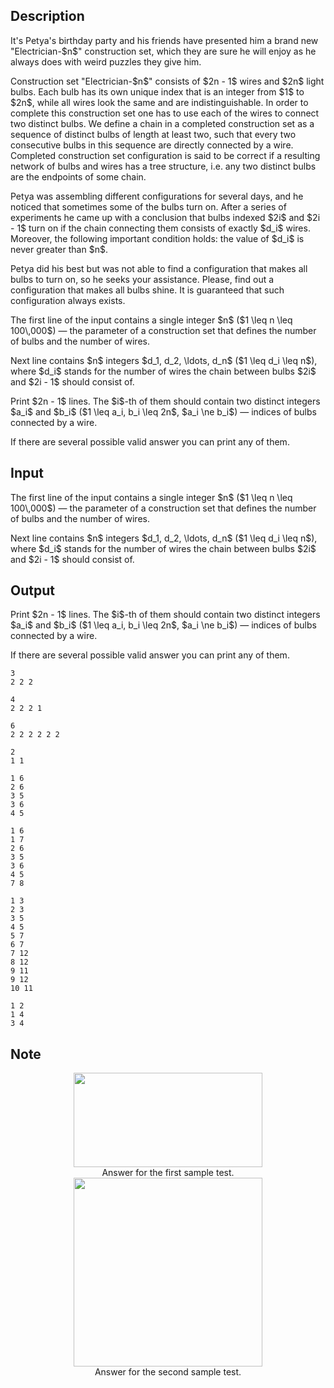 ## Description

<div><p>It's Petya's birthday party and his friends have presented him a brand new "Electrician-$n$" construction set, which they are sure he will enjoy as he always does with weird puzzles they give him.</p><p>Construction set "Electrician-$n$" consists of $2n - 1$ wires and $2n$ light bulbs. Each bulb has its own unique index that is an integer from $1$ to $2n$, while all wires look the same and are indistinguishable. In order to complete this construction set one has to use each of the wires to connect two distinct bulbs. We define a <span class="tex-font-style-it">chain</span> in a completed construction set as a sequence of distinct bulbs of length at least two, such that every two consecutive bulbs in this sequence are directly connected by a wire. Completed construction set configuration is said to be correct if a resulting network of bulbs and wires has a tree structure, i.e. any two distinct bulbs are the endpoints of some chain.</p><p>Petya was assembling different configurations for several days, and he noticed that sometimes some of the bulbs turn on. After a series of experiments he came up with a conclusion that bulbs indexed $2i$ and $2i - 1$ turn on if the chain connecting them consists of exactly $d_i$ wires. Moreover, the following <span class="tex-font-style-bf">important</span> condition holds: the value of $d_i$ is never greater than $n$.</p><p>Petya did his best but was not able to find a configuration that makes all bulbs to turn on, so he seeks your assistance. Please, find out a configuration that makes all bulbs shine. It is guaranteed that such configuration always exists.</p></div><div class="input-specification"><p>The first line of the input contains a single integer $n$ ($1 \leq n \leq 100\,000$)&nbsp;— the parameter of a construction set that defines the number of bulbs and the number of wires.</p><p>Next line contains $n$ integers $d_1, d_2, \ldots, d_n$ ($1 \leq d_i \leq n$), where $d_i$ stands for the number of wires the chain between bulbs $2i$ and $2i - 1$ should consist of.</p></div><div class="output-specification"><p>Print $2n - 1$ lines. The $i$-th of them should contain two distinct integers $a_i$ and $b_i$ ($1 \leq a_i, b_i \leq 2n$, $a_i \ne b_i$)&nbsp;— indices of bulbs connected by a wire.</p><p>If there are several possible valid answer you can print any of them.</p></div>

## Input

<p>The first line of the input contains a single integer $n$ ($1 \leq n \leq 100\,000$)&nbsp;— the parameter of a construction set that defines the number of bulbs and the number of wires.</p><p>Next line contains $n$ integers $d_1, d_2, \ldots, d_n$ ($1 \leq d_i \leq n$), where $d_i$ stands for the number of wires the chain between bulbs $2i$ and $2i - 1$ should consist of.</p>

## Output

<p>Print $2n - 1$ lines. The $i$-th of them should contain two distinct integers $a_i$ and $b_i$ ($1 \leq a_i, b_i \leq 2n$, $a_i \ne b_i$)&nbsp;— indices of bulbs connected by a wire.</p><p>If there are several possible valid answer you can print any of them.</p>





```input1
3
2 2 2
```




```input2
4
2 2 2 1
```




```input3
6
2 2 2 2 2 2
```




```input4
2
1 1
```




```output1
1 6
2 6
3 5
3 6
4 5
```




```output2
1 6
1 7
2 6
3 5
3 6
4 5
7 8
```




```output3
1 3
2 3
3 5
4 5
5 7
6 7
7 12
8 12
9 11
9 12
10 11
```




```output4
1 2
1 4
3 4
```



## Note

<center> <img class="tex-graphics" height="151px" src="file://N3CNwhu8.png" style="max-width: 100.0%;max-height: 100.0%;" width="302px"> </center> <center> Answer for the first sample test. </center> <center> <img class="tex-graphics" height="302px" src="file://7vXZA7rt.png" style="max-width: 100.0%;max-height: 100.0%;" width="302px"> </center> <center> Answer for the second sample test. </center>

